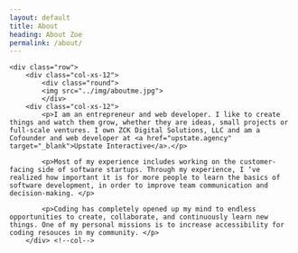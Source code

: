 ```yaml
---
layout: default
title: About
heading: About Zoe
permalink: /about/
---
```



<div class="container-fluid">

	<div class="row">
		<div class="col-xs-12">
			<div class="round">
			<img src="../img/aboutme.jpg">
			</div>
		<div class="col-xs-12">
			<p>I am an entrepreneur and web developer. I like to create things and watch them grow, whether they are ideas, small projects or full-scale ventures. I own ZCK Digital Solutions, LLC and am a Cofounder and web developer at <a href="upstate.agency" target="_blank">Upstate Interactive</a>.</p>

			<p>Most of my experience includes working on the customer-facing side of software startups. Through my experience, I ‘ve realized how important it is for more people to learn the basics of software development, in order to improve team communication and decision-making. </p>

			<p>Coding has completely opened up my mind to endless opportunities to create, collaborate, and continuously learn new things. One of my personal missions is to increase accessibility for coding resouces in my community. </p>
		</div> <!--col-->

</div> <!--row-->

		
	


</div> <!--container-->
